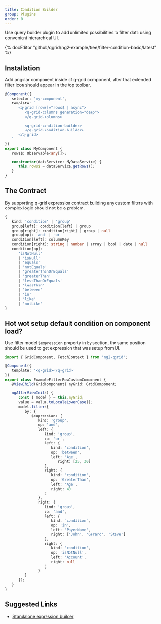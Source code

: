 ```yaml
---
title: Condition Builder
group: Plugins
order: 0
---
```


Use query builder plugin to add unlimited possibilities to filter data using convenient hierarchical UI.

{% docEditor "github/qgrid/ng2-example/tree/filter-condition-basic/latest" %}

## Installation

Add angular component inside of q-grid component, after that extended filter icon should appear in the top toolbar.

```typescript
@Component({
   selector: 'my-component',
   template: `
      <q-grid [rows]="rows$ | async">
         <q-grid-columns generation="deep">
         </q-grid-columns>

         <q-grid-condition-builder>
         </q-grid-condition-builder>
      </q-grid>
   `
})
export class MyComponent {
   rows$: Observable<any[]>;

   constructor(dataService: MyDataService) {
      this.rows$ = dataService.getRows();
   }
}
```

## The Contract

By supporting q-grid expression contract building any custom filters with complex logic should not be a problem.

```typescript
{
   kind: 'condition' | 'group'
   group[left]: condition[left] | group
   group[right]: condition[right] | group | null
   group[op]: 'and' | 'or'
   condition[left]: columnKey
   condition[right]: string | number | array | bool | date | null
   condition[op]: 
      'isNotNull' 
      | 'isNull' 
      | 'equals' 
      | 'notEquals' 
      | 'greaterThanOrEquals' 
      | 'greaterThan' 
      | 'lessThanOrEquals' 
      | 'lessThan' 
      | 'between' 
      | 'in' 
      | 'like' 
      | 'notLike'
}
```

## Hot wot setup default condition on component load?

Use filter model `$expression` property in `by` section, the same position should be used to get expression that was setup from UI.

```typescript
import { GridComponent, FetchContext } from 'ng2-qgrid';

@Component({
   template: '<q-grid></q-grid>'
})
export class ExampleFilterRowCustomComponent {
   @ViewChild(GridComponent) myGrid: GridComponent;

   ngAfterViewInit() {
      const { model } = this.myGrid;
      value = value.toLocaleLowerCase();
      model.filter({
         by: {
            $expression: {
               kind: 'group',
               op: 'and',
               left: {
                  kind: 'group',
                  op: 'or',
                  left: {
                     kind: 'condition',
                     op: 'between',
                     left: 'Age',
                        right: [25, 30]
                  },
                  right: {
                     kind: 'condition',
                     op: 'GreaterThan',
                     left: 'Age',
                     right: 40
                  }
               },
               right: {
                  kind: 'group',
                  op: 'and',
                  left: {
                     kind: 'condition',
                     op: 'in',
                     left: 'PayerName',
                     right: ['John', 'Gerard', 'Steve']
                  },
                  right: {
                     kind: 'condition',
                     op: 'isNotNull',
                     left: 'Account',
                     right: null
                  }
               }
         }
      });
   }
}
```

## Suggested Links

* [Standalone expression builder](https://github.com/qgrid/ng2-expression-builder)